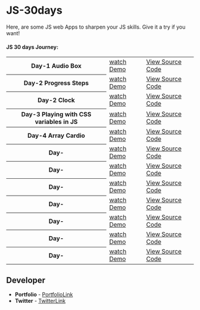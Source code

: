 # JS-30days

Here, are some JS web Apps to sharpen your JS skills. Give it a try if you want!

####  JS 30 days Journey:

  <table>
    <tr>
      <th>Day-1 Audio Box</th>
      <td><a href="https://o15b38.csb.app/">watch Demo</a></td>
      <td><a href="https://codesandbox.io/s/day-1-audiobox-o15b38">View Source Code</a></td>
    </tr>
    <tr>
      <th>Day-2 Progress Steps</th>
      <td><a href="https://453ui.csb.app/">watch Demo</a></td>
      <td><a href="https://codesandbox.io/s/day-2-progresssteps-0wtdh3">View Source Code</a></td>
    </tr>
    <tr>
      <th>Day-2 Clock</th>
      <td><a href="https://z8m8xh.csb.app/">watch Demo</a></td>
      <td><a href="https://codesandbox.io/s/day-2-clock-z8m8xh">View Source Code</a></td>
    </tr>
    <tr>
      <th>Day-3 Playing with CSS variables in JS</th>
      <td><a href="https://wfxjcs.csb.app/">watch Demo</a></td>
      <td><a href="https://codesandbox.io/s/day-3-palyingwithcssvariables-wfxjcs">View Source Code</a></td>
    </tr>
    <tr>
      <th>Day-4 Array Cardio</th>
      <td><a href="https://v7vl6o.csb.app/">watch Demo</a></td>
      <td><a href="https://codesandbox.io/s/day-4-arraycardio-v7vl6o">View Source Code</a></td>
    </tr>
    <tr>
      <th>Day-</th>
      <td><a href="">watch Demo</a></td>
      <td><a href="">View Source Code</a></td>
    </tr>
    <tr>
      <th>Day-</th>
      <td><a href="">watch Demo</a></td>
      <td><a href="">View Source Code</a></td>
    </tr>
    <tr>
      <th>Day-</th>
      <td><a href="">watch Demo</a></td>
      <td><a href="">View Source Code</a></td>
    </tr>
    <tr>
      <th>Day-</th>
      <td><a href="">watch Demo</a></td>
      <td><a href="">View Source Code</a></td>
    </tr>
    <tr>
      <th>Day-</th>
      <td><a href="">watch Demo</a></td>
      <td><a href="">View Source Code</a></td>
    </tr>
    <tr>
      <th>Day-</th>
      <td><a href="">watch Demo</a></td>
      <td><a href="">View Source Code</a></td>
    </tr>
    <tr>
      <th>Day-</th>
      <td><a href="">watch Demo</a></td>
      <td><a href="">View Source Code</a></td>
    </tr>

   </table>

## **Developer**

- **Portfolio**  - [PortfolioLink](https://sabiya.netlify.app/)
- **Twitter** - [TwitterLink](https://twitter.com/nerd_fswd)
